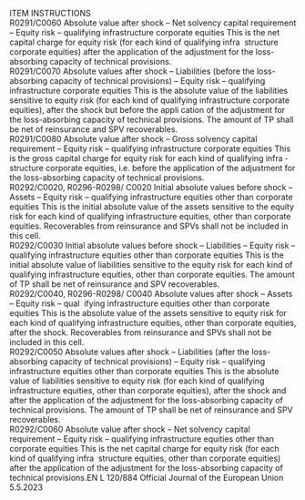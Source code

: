  
ITEM  INSTRUCTIONS  
R0291/C0060  Absolute value after shock – 
Net solvency capital 
requirement – Equity risk – 
qualifying infrastructure 
corporate equities  This is the net capital charge for equity risk (for each kind of qualifying infra ­
structure corporate equities) after the application of the adjustment for the loss- 
absorbing capacity of technical provisions.  
R0291/C0070  Absolute values after shock – 
Liabilities (before the loss- 
absorbing capacity of technical 
provisions) – Equity risk – 
qualifying infrastructure 
corporate equities  This is the absolute value of the liabilities sensitive to equity risk (for each kind of 
qualifying infrastructure corporate equities), after the shock but before the appli ­
cation of the adjustment for the loss-absorbing capacity of technical provisions. 
The amount of TP shall be net of reinsurance and SPV recoverables.  
R0291/C0080  Absolute value after shock – 
Gross solvency capital 
requirement – Equity risk – 
qualifying infrastructure 
corporate equities  This is the gross capital charge for equity risk for each kind of qualifying infra ­
structure corporate equities, i.e. before the application of the adjustment for the 
loss-absorbing capacity of technical provisions.  
R0292/C0020, 
R0296-R0298/ 
C0020  Initial absolute values before 
shock – Assets – Equity risk – 
qualifying infrastructure 
equities other than corporate 
equities  This is the initial absolute value of the assets sensitive to the equity risk for each 
kind of qualifying infrastructure equities, other than corporate equities. 
Recoverables from reinsurance and SPVs shall not be included in this cell.  
R0292/C0030  Initial absolute values before 
shock – Liabilities – Equity risk 
– qualifying infrastructure 
equities other than corporate 
equities  This is the initial absolute value of liabilities sensitive to the equity risk for each 
kind of qualifying infrastructure equities, other than corporate equities. 
The amount of TP shall be net of reinsurance and SPV recoverables.  
R0292/C0040, 
R0296-R0298/ 
C0040  Absolute values after shock – 
Assets – Equity risk – qual ­
ifying infrastructure equities 
other than corporate equities  This is the absolute value of the assets sensitive to equity risk for each kind of 
qualifying infrastructure equities, other than corporate equities, after the shock. 
Recoverables from reinsurance and SPVs shall not be included in this cell.  
R0292/C0050  Absolute values after shock – 
Liabilities (after the loss- 
absorbing capacity of technical 
provisions) – Equity risk – 
qualifying infrastructure 
equities other than corporate 
equities  This is the absolute value of liabilities sensitive to equity risk (for each kind of 
qualifying infrastructure equities, other than corporate equities), after the shock 
and after the application of the adjustment for the loss-absorbing capacity of 
technical provisions. 
The amount of TP shall be net of reinsurance and SPV recoverables.  
R0292/C0060  Absolute value after shock – 
Net solvency capital 
requirement – Equity risk – 
qualifying infrastructure 
equities other than corporate 
equities  This is the net capital charge for equity risk (for each kind of qualifying infra ­
structure equities, other than corporate equities) after the application of the 
adjustment for the loss-absorbing capacity of technical provisions.EN  L 120/884 Official Journal of the European Union 5.5.2023